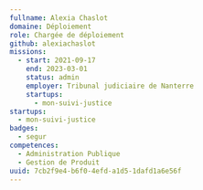 ```yaml
---
fullname: Alexia Chaslot
domaine: Déploiement
role: Chargée de déploiement
github: alexiachaslot
missions:
  - start: 2021-09-17
    end: 2023-03-01
    status: admin
    employer: Tribunal judiciaire de Nanterre
    startups:
      - mon-suivi-justice
startups:
  - mon-suivi-justice
badges:
  - segur
competences:
  - Administration Publique
  - Gestion de Produit
uuid: 7cb2f9e4-b6f0-4efd-a1d5-1dafd1a6e56f
---
```

